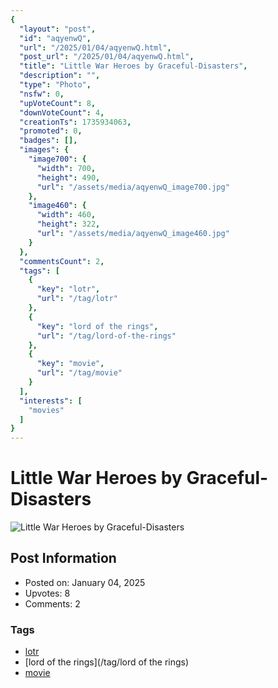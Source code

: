 ```yaml
---
{
  "layout": "post",
  "id": "aqyenwQ",
  "url": "/2025/01/04/aqyenwQ.html",
  "post_url": "/2025/01/04/aqyenwQ.html",
  "title": "Little War Heroes by Graceful-Disasters",
  "description": "",
  "type": "Photo",
  "nsfw": 0,
  "upVoteCount": 8,
  "downVoteCount": 4,
  "creationTs": 1735934063,
  "promoted": 0,
  "badges": [],
  "images": {
    "image700": {
      "width": 700,
      "height": 490,
      "url": "/assets/media/aqyenwQ_image700.jpg"
    },
    "image460": {
      "width": 460,
      "height": 322,
      "url": "/assets/media/aqyenwQ_image460.jpg"
    }
  },
  "commentsCount": 2,
  "tags": [
    {
      "key": "lotr",
      "url": "/tag/lotr"
    },
    {
      "key": "lord of the rings",
      "url": "/tag/lord-of-the-rings"
    },
    {
      "key": "movie",
      "url": "/tag/movie"
    }
  ],
  "interests": [
    "movies"
  ]
}
---
```


# Little War Heroes by Graceful-Disasters

![Little War Heroes by Graceful-Disasters](/assets/media/aqyenwQ_image700.jpg)

## Post Information

- Posted on: January 04, 2025
- Upvotes: 8
- Comments: 2

### Tags

- [lotr](/tag/lotr)
- [lord of the rings](/tag/lord of the rings)
- [movie](/tag/movie)
